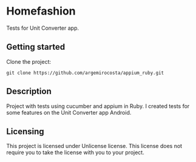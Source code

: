 # Homefashion

Tests for Unit Converter app.

## Getting started

Clone the project:

```shell
git clone https://github.com/argemirocosta/appium_ruby.git
```

## Description

Project with tests using cucumber and appium in Ruby. I created tests for some features on the Unit Converter app Android.

## Licensing

This project is licensed under Unlicense license. This license does not require
you to take the license with you to your project.

